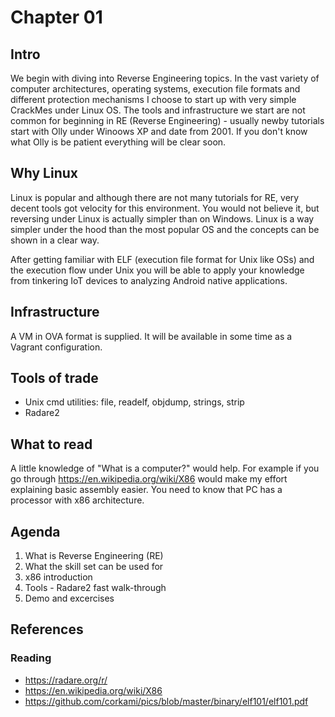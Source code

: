 # Chapter 01

## Intro

We begin with diving into Reverse Engineering topics. 
In the vast variety of computer architectures, operating systems, 
execution file formats and different protection mechanisms I choose 
to start up with very simple CrackMes under Linux OS. 
The tools and infrastructure we start are not common for beginning in RE (Reverse Engineering) - usually 
newby tutorials start with Olly under Winoows XP and date from 2001. If you don't know what Olly is
be patient everything will be clear soon.

## Why Linux

Linux is popular and although there are not many tutorials for RE,
very decent tools got velocity for this environment. You would not believe it, but
reversing under Linux is actually simpler than on Windows. Linux is a way simpler under
the hood than the most popular OS and the concepts can be shown in a clear way.

After getting familiar with ELF (execution file format for Unix like OSs) and the 
execution flow under Unix you will be able to apply your knowledge from tinkering IoT 
devices to analyzing Android native applications.

## Infrastructure

A VM in OVA format is supplied. It will be available in some time as a Vagrant configuration.

## Tools of trade

* Unix cmd utilities: file, readelf, objdump, strings, strip
* Radare2

## What to read

A little knowledge of "What is a computer?" would help. For example if you go through
https://en.wikipedia.org/wiki/X86 would make my effort explaining basic assembly easier.
You need to know that PC has a processor with x86 architecture.

## Agenda

1. What is Reverse Engineering (RE)
1. What the skill set can be used for
1. x86 introduction
1. Tools - Radare2 fast walk-through
1. Demo and excercises

## References

### Reading

* https://radare.org/r/
* https://en.wikipedia.org/wiki/X86
* https://github.com/corkami/pics/blob/master/binary/elf101/elf101.pdf
